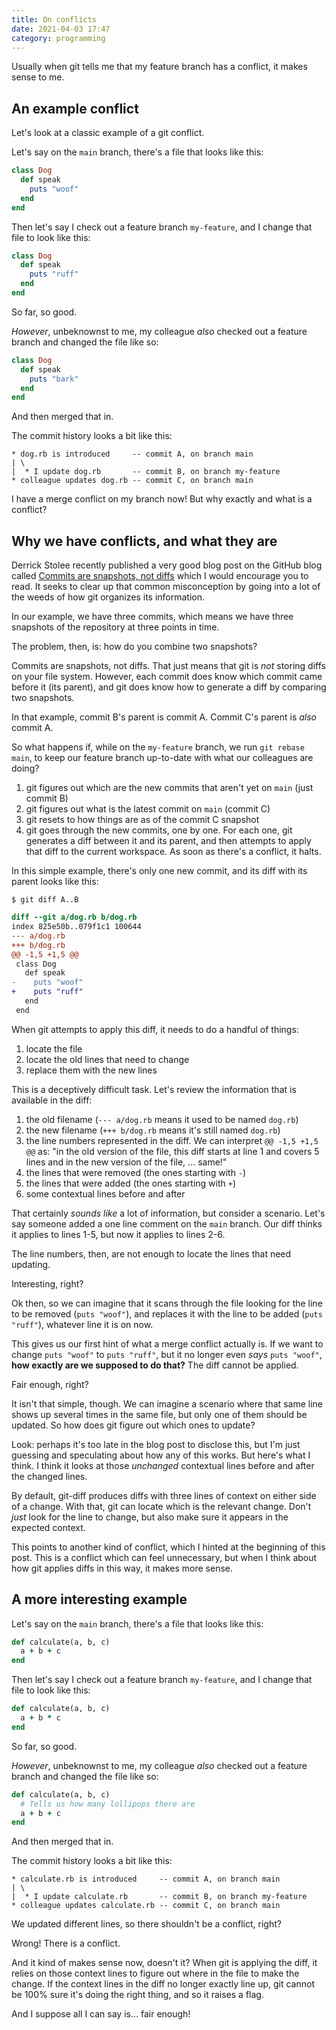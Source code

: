 ```yaml
---
title: On conflicts
date: 2021-04-03 17:47
category: programming
---
```


Usually when git tells me that my feature branch has a conflict, it makes sense to me.

## An example conflict

Let's look at a classic example of a git conflict.

Let's say on the `main` branch, there's a file that looks like this:

```ruby
class Dog
  def speak
    puts "woof"
  end
end
```

Then let's say I check out a feature branch `my-feature`, and I change that file to look like this:

```ruby
class Dog
  def speak
    puts "ruff"
  end
end
```

So far, so good.

_However_, unbeknownst to me, my colleague _also_ checked out a feature branch and changed the file like so:


```ruby
class Dog
  def speak
    puts "bark"
  end
end
```

And then merged that in.

The commit history looks a bit like this:

```
* dog.rb is introduced     -- commit A, on branch main
| \
|  * I update dog.rb       -- commit B, on branch my-feature
* colleague updates dog.rb -- commit C, on branch main
```

I have a merge conflict on my branch now!
But why exactly and what is a conflict?

## Why we have conflicts, and what they are

Derrick Stolee recently published a very good blog post on the GitHub blog called [Commits are snapshots, not diffs][1] which I would encourage you to read.
It seeks to clear up that common misconception by going into a lot of the weeds of how git organizes its information.

[1]: https://github.blog/2020-12-17-commits-are-snapshots-not-diffs/

In our example, we have three commits, which means we have three snapshots of the repository at three points in time.

The problem, then, is: how do you combine two snapshots?

Commits are snapshots, not diffs.
That just means that git is _not_ storing diffs on your file system.
However, each commit does know which commit came before it (its parent), and git does know how to generate a diff by comparing two snapshots.

In that example, commit B's parent is commit A.
Commit C's parent is _also_ commit A.

So what happens if, while on the `my-feature` branch, we run `git rebase main`, to keep our feature branch up-to-date with what our colleagues are doing?

1. git figures out which are the new commits that aren't yet on `main` (just commit B)
1. git figures out what is the latest commit on `main` (commit C)
1. git resets to how things are as of the commit C snapshot
1. git goes through the new commits, one by one. For each one, git generates a diff between it and its parent, and then attempts to apply that diff to the current workspace. As soon as there's a conflict, it halts.

In this simple example, there's only one new commit, and its diff with its parent looks like this:

```
$ git diff A..B
```

```patch
diff --git a/dog.rb b/dog.rb
index 825e50b..079f1c1 100644
--- a/dog.rb
+++ b/dog.rb
@@ -1,5 +1,5 @@
 class Dog
   def speak
-    puts "woof"
+    puts "ruff"
   end
 end
 ```

When git attempts to apply this diff, it needs to do a handful of things:

1. locate the file
1. locate the old lines that need to change
1. replace them with the new lines

This is a deceptively difficult task.
Let's review the information that is available in the diff:

1. the old filename (`--- a/dog.rb` means it used to be named `dog.rb`)
1. the new filename (`+++ b/dog.rb` means it's still named `dog.rb`)
1. the line numbers represented in the diff.
   We can interpret `@@ -1,5 +1,5 @@` as: "in the old version of the file, this diff starts at line 1 and covers 5 lines and in the new version of the file, ... same!"
1. the lines that were removed (the ones starting with `-`)
1. the lines that were added (the ones starting with `+`)
1. some contextual lines before and after

That certainly _sounds like_ a lot of information, but consider a scenario.
Let's say someone added a one line comment on the `main` branch.
Our diff thinks it applies to lines 1-5, but now it applies to lines 2-6.

The line numbers, then, are not enough to locate the lines that need updating.

Interesting, right?

Ok then, so we can imagine that it scans through the file looking for the line to be removed (`puts "woof"`), and replaces it with the line to be added (`puts "ruff"`), whatever line it is on now.

This gives us our first hint of what a merge conflict actually is.
If we want to change `puts "woof"` to `puts "ruff"`, but it no longer even _says_ `puts "woof"`, **how exactly are we supposed to do that?**
The diff cannot be applied.

Fair enough, right?

It isn't that simple, though.
We can imagine a scenario where that same line shows up several times in the same file, but only one of them should be updated.
So how does git figure out which ones to update?

Look: perhaps it's too late in the blog post to disclose this, but I'm just guessing and speculating about how any of this works.
But here's what I think.
I think it looks at those _unchanged_ contextual lines before and after the changed lines.

By default, git-diff produces diffs with three lines of context on either side of a change.
With that, git can locate which is the relevant change.
Don't _just_ look for the line to change, but also make sure it appears in the expected context.

This points to another kind of conflict, which I hinted at the beginning of this post.
This is a conflict which can feel unnecessary, but when I think about how git applies diffs in this way, it makes more sense.

## A more interesting example

Let's say on the `main` branch, there's a file that looks like this:

```ruby
def calculate(a, b, c)
  a + b + c
end
```

Then let's say I check out a feature branch `my-feature`, and I change that file to look like this:

```ruby
def calculate(a, b, c)
  a + b * c
end
```

So far, so good.

_However_, unbeknownst to me, my colleague _also_ checked out a feature branch and changed the file like so:


```ruby
def calculate(a, b, c)
  # Tells us how many lollipops there are
  a + b + c
end
```

And then merged that in.

The commit history looks a bit like this:

```
* calculate.rb is introduced     -- commit A, on branch main
| \
|  * I update calculate.rb       -- commit B, on branch my-feature
* colleague updates calculate.rb -- commit C, on branch main
```

We updated different lines, so there shouldn't be a conflict, right?

Wrong!
There is a conflict.

And it kind of makes sense now, doesn't it?
When git is applying the diff, it relies on those context lines to figure out where in the file to make the change.
If the context lines in the diff no longer exactly line up, git cannot be 100% sure it's doing the right thing, and so it raises a flag.

And I suppose all I can say is... fair enough!

